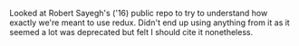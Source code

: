 

Looked at Robert Sayegh's ('16) public repo to try to understand how exactly we're meant to use redux. Didn't end up using anything from it as it seemed a lot was deprecated but felt I should cite it nonetheless.

